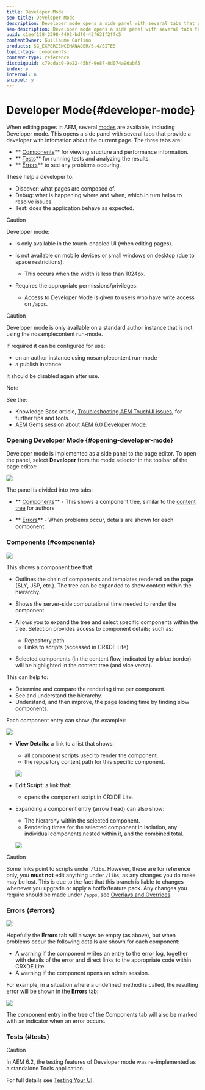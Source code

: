 ```yaml
---
title: Developer Mode
seo-title: Developer Mode
description: Developer mode opens a side panel with several tabs that provide a developer with infomation about the current page
seo-description: Developer mode opens a side panel with several tabs that provide a developer with infomation about the current page
uuid: c1eef128-2398-4492-bdf0-42f631f2ffc5
contentOwner: Guillaume Carlino
products: SG_EXPERIENCEMANAGER/6.4/SITES
topic-tags: components
content-type: reference
discoiquuid: c79cdac0-9e22-45bf-9e87-8d074a96abf5
index: y
internal: n
snippet: y
---
```


# Developer Mode{#developer-mode}

<!--
Comment Type: remark
Last Modified By: (aheimoz)
Last Modified Date: 2018-01-18T11:19:17.324-0500
<p>might move</p>
<p>link to<br /> http://author.day.com/content/docs/en/aem/6-2/develop/components/hobbes.html<br /> http://author.day.com/content/docs/en/aem/6-2/develop/components/components-develop.html</p>
-->

When editing pages in AEM, several [modes](../../../sites/authoring/using/author-environment-tools.md#modestouchoptimizedui) are available, including Developer mode. This opens a side panel with several tabs that provide a developer with infomation about the current page. The three tabs are:

* ** [Components](#components)** for viewing sructure and performance information.
* ** [Tests](#tests)** for running tests and analyzing the results.
* ** [Errors](#errors)** to see any problems occuring.

These help a developer to:

* Discover: what pages are composed of.
* Debug: what is happening where and when, which in turn helps to resolve issues.
* Test: does the application behave as expected.

<!--
Comment Type: remark
Last Modified By: (aheimoz)
Last Modified Date: 2018-01-18T11:19:17.407-0500
<p>please confirm required permissions/privileges.</p>
-->

>[!CAUTION]
>
>Developer mode:
>
>* Is only available in the touch-enabled UI (when editing pages).
>* Is not available on mobile devices or small windows on desktop (due to space restrictions).  
>
>    * This occurs when the width is less than 1024px.  
>
>* Requires the appropriate permissions/privileges:  
>
>    * Access to Developer Mode is given to users who have write access on `/apps`.
>

<!--
Comment Type: remark
Last Modified By: (aheimoz)
Last Modified Date: 2018-01-18T11:19:17.490-0500
<p>what exactly needs documenting for <a href="https://jira.corp.adobe.com/browse/DOC-5442">https://jira.corp.adobe.com/browse/DOC-5442</a> on this page?</p>
<p>would the following with a link to the full documentation be sufficient (when it's written)?</p>
<p> </p>
-->

>[!CAUTION]
>
>Developer mode is only available on a standard author instance that is not using the nosamplecontent run-mode.
>
>If required it can be configured for use:
>
>* on an author instance using nosamplecontent run-mode   
>* a publish instance
>
>It should be disabled again after use.

<!--
Comment Type: remark
Last Modified By: (aheimoz)
Last Modified Date: 2018-01-18T11:19:17.571-0500
<p>is the Gems session still appropriate?</p>
-->

>[!NOTE]
>
>See the:
>
>* Knowledge Base article, [Troubleshooting AEM TouchUI issues](/content/help/en/experience-manager/kb/troubleshooting-aem-touchui-issues), for further tips and tools.
>* AEM Gems session about [AEM 6.0 Developer Mode](http://docs.adobe.com/content/ddc/en/gems/aem-6-0-developer-mode.html).
>

### Opening Developer Mode {#opening-developer-mode}

Developer mode is implemented as a side panel to the page editor. To open the panel, select **Developer** from the mode selector in the toolbar of the page editor:

![](assets/chlimage_1-248.png)

The panel is divided into two tabs:

* ** [Components](../../../sites/developing/using/developer-mode.md#main-pars-title)** - This shows a component tree, similar to the [content tree](../../../sites/authoring/using/author-environment-tools.md#main-pars-title-96d3) for authors

* ** [Errors](../../../sites/developing/using/developer-mode.md#main-pars-title-616897002)** - When problems occur, details are shown for each component.

### Components {#components}

<!--
Comment Type: remark
Last Modified By: (aheimoz)
Last Modified Date: 2018-01-18T11:19:17.774-0500
<p>is there more - enough to justify its own page?</p>
-->

<!--
Comment Type: remark
Last Modified By: (aheimoz)
Last Modified Date: 2018-01-18T11:19:17.800-0500
<p>what are the possible colours for the timings (eg orange, yellow, ???)? and their significance?</p>
<p>is the following true? what about orange/yellow?</p>
<p>"Timers:</p>
<ul>
<li>The component render times that are excessively slow should be displayed in red.</li>
<li>Excessively slow means that it takes 3x longer than the average to render (always consider the time of the component itself, basically substracting the time sub-components took to render).</li>
<li>Parent components of slow components should display some hint that they have a slow child.</li>
<li>If the page takes more that 100ms to render, it's time should be displayed in big fat blinking shaking phosphorescent red.</li>
</ul>
<p>"</p>
-->

![](assets/chlimage_1-249.png) 

<!--
Comment Type: remark
Last Modified By: (aheimoz)
Last Modified Date: 2018-01-18T11:19:17.860-0500
<p>what the difference between links provided by View Details and the one provided via Edit Script (this component one appears in the both).....just quicker access?<br /> </p>
-->

This shows a component tree that:

* Outlines the chain of components and templates rendered on the page (SLY, JSP, etc.). The tree can be expanded to show context within the hierarchy.  
* Shows the server-side computational time needed to render the component.
* Allows you to expand the tree and select specific components within the tree. Selection provides access to component details; such as:

    * Repository path
    * Links to scripts (accessed in CRXDE Lite)

* Selected components (in the content flow, indicated by a blue border) will be highlighted in the content tree (and vice versa).

This can help to:

* Determine and compare the rendering time per component.
* See and understand the hierarchy.  
* Understand, and then improve, the page loading time by finding slow components.

Each component entry can show (for example):

![](assets/chlimage_1-250.png)

* **View Details**: a link to a list that shows:

    * all component scripts used to render the component.
    * the repository content path for this specific component.

  ![](assets/chlimage_1-251.png)

* **Edit Script**: a link that:

    * opens the component script in CRXDE Lite.

* Expanding a component entry (arrow head) can also show:

    * The hierarchy within the selected component.
    * Rendering times for the selected component in isolation, any individual components nested within it, and the combined total.

  ![](assets/chlimage_1-252.png)

>[!CAUTION]
>
>Some links point to scripts under `/libs`. However, these are for reference only, you **must not** edit anything under `/libs`, as any changes you do make may be lost. This is due to the fact that this branch is liable to changes whenever you upgrade or apply a hotfix/feature pack. Any changes you require should be made under `/apps`, see [Overlays and Overrides](../../../sites/developing/using/overlays.md).

### Errors {#errors}

![](assets/chlimage_1-253.png)

Hopefully the **Errors** tab will always be empty (as above), but when problems occur the following details are shown for each component:

* A warning if the component writes an entry to the error log, together with details of the error and direct links to the appropriate code within CRXDE Lite.  
* A warning if the component opens an admin session.

<!--
Comment Type: remark
Last Modified By: (aheimoz)
Last Modified Date: 2018-01-18T11:19:18.390-0500
<p>these are from the 6.0 Gems session - any better examples from 6.1 ? how to reproduce an error (example used in gems doesn't seem to work any more - better error handling? :)<br /> </p>
-->

For example, in a situation where a undefined method is called, the resulting error will be shown in the **Errors** tab:

![](assets/chlimage_1-254.png)

The component entry in the tree of the Components tab will also be marked with an indicator when an error occurs.

### Tests {#tests}

>[!CAUTION]
>
>In AEM 6.2, the testing features of Developer mode was re-implemented as a standalone Tools application.
>
>For full details see [Testing Your UI](../../../sites/developing/using/hobbes.md).

